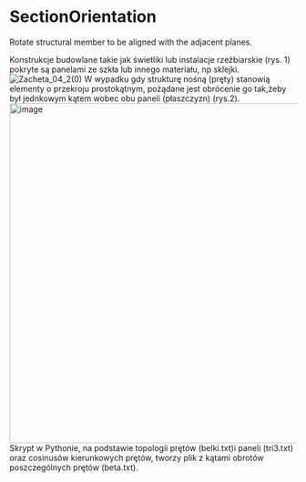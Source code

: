 # SectionOrientation
Rotate structural member to be aligned with the adjacent planes.

Konstrukcje budowlane takie jak świetliki lub instalacje rzeźbiarskie (rys. 1) pokryte są panelami ze szkła lub innego materiału, np sklejki. 
![Zacheta_04_2(0)](https://user-images.githubusercontent.com/24354442/64923156-950b5880-d7d7-11e9-9fd0-c37c4b472b5d.png)
W wypadku gdy strukturę nośną (pręty) stanowią elementy o przekroju prostokątnym, pożądane jest obrócenie go tak,żeby był jednkowym kątem wobec obu paneli (płaszczyzn) (rys.2).
<img width="597" alt="image" src="https://user-images.githubusercontent.com/24354442/64923212-04814800-d7d8-11e9-964e-ae4c62847279.png">
Skrypt w Pythonie, na podstawie topologii prętów (belki.txt)i paneli (tri3.txt) oraz cosinusów kierunkowych prętów, tworzy plik z kątami obrotów poszczególnych prętów (beta.txt).
